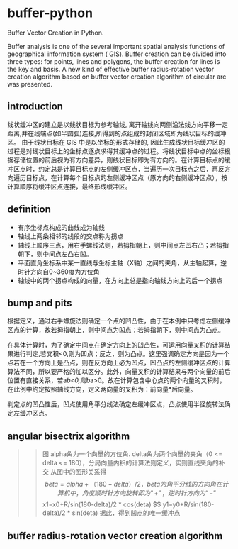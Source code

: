 # buffer-python
Buffer Vector Creation in Python.
 
Buffer analysis is one of the several important spatial analysis functions of geographical information system ( GIS). Buffer creation can be divided into three types: for points, lines and polygons, the buffer creation for lines is the key and basis. A new kind of effective buffer radius-rotation vector creation algorithm based on buffer vector creation algorithm of circular arc was presented.

## introduction
线状缓冲区的建立是以线状目标为参考轴线, 离开轴线向两侧沿法线方向平移一定距离,并在线端点(如半圆弧)连接,所得到的点组成的封闭区域即为线状目标的缓冲区。 由于线状目标在 GIS 中是以坐标的形式存储的, 因此生成线状目标缓冲区的过程是对线状目标上的坐标点逐点求得其缓冲点的过程。将线状目标中点的坐标根据存储位置的前后视为有方向差异，则线状目标即为有方向的。在计算目标点的缓冲区点时，约定总是计算目标点的左侧缓冲区点，当遍历一次目标点之后，再反方向遍历目标点，在计算每个目标点的左侧缓冲区点（原方向的右侧缓冲区点），按计算顺序将缓冲区点连接，最终形成缓冲区。

## definition
  * 有序坐标点构成的曲线成为轴线
  * 轴线上两条相邻的线段的交点称为拐点
  * 轴线上顺序三点，用右手螺线法则，若拇指朝上，则中间点左凹右凸；若拇指朝下，则中间点左凸右凹。
  * 平面直角坐标系中某一直线与坐标主轴（X轴）之间的夹角，从主轴起算，逆时针方向自0~360度为方位角
  * 轴线中的两个拐点构成的向量，在方向上总是指向轴线方向上的后一个拐点

## bump and pits
根据定义，通过右手螺旋法则确定一个点的凹凸性，由于在本例中只考虑左侧缓冲区点的计算，故若拇指朝上，则中间点为凹点；若拇指朝下，则中间点为凸点。

在具体计算时，为了确定中间点在确定方向上的凹凸性，可运用向量叉积的计算结果进行判定,若叉积<0,则为凹点；反之，则为凸点。这里强调确定方向是因为一个点若在一个方向上是凸点，则在反方向上必为凹点，凹凸点的左侧缓冲区点的计算算法不同，所以要严格的加以区分。此外，向量叉积的计算结果与两个向量的前后位置有直接关系，若a*b<0,则b*a>0。故在计算包含中心点的两个向量的叉积时，在此例中约定按照轴线方向，定义两向量的叉积为：前向量*后向量。

判定点的凹凸性后，凹点使用角平分线法确定左缓冲区点，凸点使用半径旋转法确定左缓冲区点。

## angular bisectrix algorithm
>> 图
>> alpha角为一个向量的方位角.
>> delta角为两个向量的夹角（0 <= delta <= 180），分局向量内积的计算法则定义，实则直线夹角的补交
>> 从图中的图形关系得
>> $$ beta=alpha+（180-delta）/2 ，beta为角平分线的方向角
>> 在计算机中，角度顺时针方向旋转即为“+”，逆时针方向为“-”
>> $$ x1=x0+R/sin(180-delta)/2 * cos(deta)
>> $$ y1=y0+R/sin(180-delta)/2 * sin(deta)
>> 据此，得到凹点的唯一缓冲点

## buffer radius-rotation vector creation algorithm



